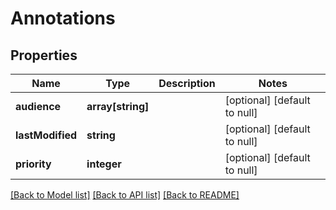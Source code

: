 # Annotations

## Properties
Name | Type | Description | Notes
------------ | ------------- | ------------- | -------------
**audience** | **array[string]** |  | [optional] [default to null]
**lastModified** | **string** |  | [optional] [default to null]
**priority** | **integer** |  | [optional] [default to null]

[[Back to Model list]](../README.md#documentation-for-models) [[Back to API list]](../README.md#documentation-for-api-endpoints) [[Back to README]](../README.md)


